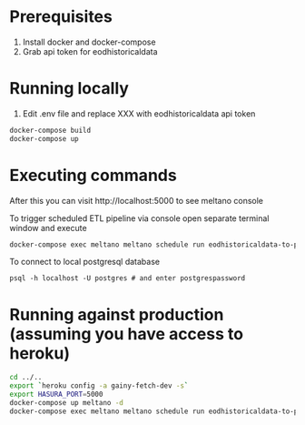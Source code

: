 # Prerequisites

1. Install docker and docker-compose
2. Grab api token for eodhistoricaldata

# Running locally

1. Edit .env file and replace XXX with eodhistoricaldata api token

```bash
docker-compose build
docker-compose up
```

# Executing commands

After this you can visit http://localhost:5000 to see meltano console

To trigger scheduled ETL pipeline via console open separate terminal window and execute

```bash
docker-compose exec meltano meltano schedule run eodhistoricaldata-to-postgres
```

To connect to local postgresql database

```
psql -h localhost -U postgres # and enter postgrespassword
```

# Running against production (assuming you have access to heroku)

```bash
cd ../..
export `heroku config -a gainy-fetch-dev -s`
export HASURA_PORT=5000
docker-compose up meltano -d 
docker-compose exec meltano meltano schedule run eodhistoricaldata-to-postgres # to run stage 0 of load
```
